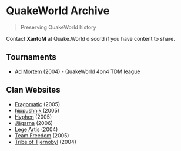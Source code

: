 # QuakeWorld Archive
> Preserving QuakeWorld history

Contact **XantoM** at Quake.World discord if you have content to share.

## Tournaments
* [Ad Mortem](https://archive.quake.world/admortem/) (2004) - QuakeWorld 4on4 TDM league

## Clan Websites
* [Fragomatic](https://archive.quake.world/clans/fragomatic/) (2005)
* [hippushnik](https://archive.quake.world/clans/hippushnik/) (2005)
* [Hyphen](https://archive.quake.world/clans/hyphen/hyphen.txt) (2005)
* [Jägarna](https://archive.quake.world/clans/jagarna/) (2006)
* [Lege Artis](https://archive.quake.world/clans/legeartis/) (2004)
* [Team Freedom](https://archive.quake.world/clans/team-freedom/) (2005)
* [Tribe of Tjernobyl](https://archive.quake.world/clans/tribe-of-tjernobyl/) (2004)
